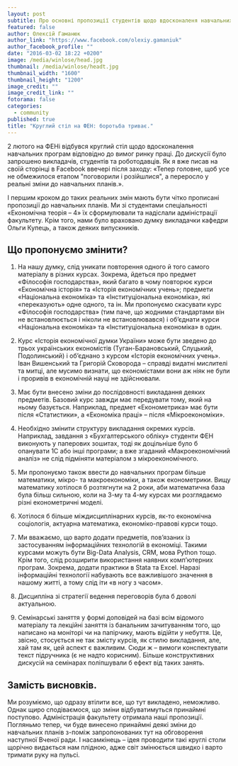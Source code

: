 ```yaml
---
layout: post
subtitle: Про основні пропозиції студентів щодо вдосконаленя навчальних програм на ФЕН.
featured: false
author: Олексій Гаманюк
author_link: "https://www.facebook.com/olexiy.gamaniuk"
author_facebook_profile: ""
date: "2016-03-02 18:22 +0200"
image: /media/winlose/head.jpg
thumbnail: /media/winlose/headt.jpg
thumbnail_width: "1600"
thumbnail_height: "1200"
image_credit: ""
image_credit_link: ""
fotorama: false
categories: 
  - community
published: true
title: "Круглий стіл на ФЕН: боротьба триває."
---
```



2 лютого на ФЕНі відбувся круглий стіл щодо вдосконалення навчальних програм відповідно до вимог ринку праці. До дискусії було запрошено викладачів, студентів та роботодавців. Як я вже писав на своїй сторінці в Facebook ввечері після заходу: «Тепер головне, щоб усе не обмежилося етапом "поговорили і розійшлися", а переросло у реальні зміни до навчальних планів.».  

І першим кроком до таких реальних змін мають бути чітко прописані пропозиції до навчальних планів. Ми зі студентами спеціальності «Економічна теорія – 4» їх сформулювали та надіслали адміністрації факультету. Крім того, нами було враховано думку викладачки кафедри Ольги Купець, а також деяких випускників. 

## Що пропонуємо змінити?

1. На нашу думку, слід уникати повторення одного й того самого матеріалу в різних курсах. Зокрема, йдеться про предмет «Філософія господарства», який багато в чому повторює курси «Економічна історія» та «Історія економічних учень»; предмети «Національна економіка» та «Інституціональна економіка», які «переказують» одне одного, та ін. Ми пропонуємо скасувати курс «Філософія господарства» (тим паче, що жодними стандартами він не встановлюється і ніколи не встановлювався) і об’єднати курси «Національна економіка» та «Інституціональна економіка» в один.  

2. Курс «Історія економічної думки України» може бути зведено до трьох українських економістів (Туган-Барановський, Слуцький, Подолинський) і об’єднано з курсом «Історія економічних учень». Іван Вишенський та Григорій Сковорода – справді видатні мислителі та митці, але мусимо визнати, що економістами вони аж ніяк не були і проривів в економічній науці не здійснювали.  

3. Має бути внесено зміни до послідовності викладання деяких предметів. Базовий курс завжди має передувати тому, який на ньому базується. Наприклад, предмет «Економетрика» має бути після «Статистики», а «Економіка праці» – після «Мікроекономіки».  

4. Необхідно змінити структуру викладання окремих курсів. Наприклад, завдання з «Бухгалтерського обліку» студенти ФЕН виконують у паперових зошитах, тоді як доцільніше було б опанувати 1С або інші програми; а вже згаданий «Макроекономічний аналіз» не слід підміняти матеріалом з мікроекономічного.  

5. Ми пропонуємо також ввести до навчальних програм більше математики, мікро- та макроекономіки, а також економетрики. Вищу математику хотілося б розтягнути на 2 роки, аби математична база була більш сильною, коли на 3-му та 4-му курсах ми розглядаємо різні економетричні моделі.  

6. Хотілося б більше міждисциплінарних курсів, як-то економічна соціологія, актуарна математика, економіко-правові курси тощо.  

7. Ми вважаємо, що варто додати предметів, пов’язаних із застосуванням інформаційних технологій в економіці. Такими курсами можуть бути Big-Data Analysis, CRM, мова Python тощо. Крім того, слід розширити використання наявних комп’ютерних програм. Зокрема, додати практики в Stata та Exсel. Наразі інформаційні технології набувають все важливішого значення в нашому житті, а тому слід іти «в ногу з часом».  

8. Дисципліна зі стратегії ведення переговорів була б доволі актуальною.  

9. Семінарські заняття у формі доповідей на базі всім відомого матеріалу та лекційні заняття із банальним зачитуванням того, що написано на моніторі чи на папірчику, мають відійти у небуття. Це, звісно, стосується не так змісту курсів, як стилю викладання, але, хай там як, цей аспект є важливим. Сюди ж – вимоги конспектувати текст підручника (є не надто корисним). Більше конструктивних дискусій на семінарах поліпшували б ефект від таких занять.

## Замість висновків.  

Ми розуміємо, що одразу втілити все, що тут викладено, неможливо. Однак щиро сподіваємося, що зміни відбуватимуться принаймні поступово. Адміністрація факультету отримала наші пропозиції. Погляньмо тепер, чи буде винесено принаймні деякі зміни до навчальних планів з-поміж запропонованих тут на обговорення наступної Вченої ради.
І насамкінець – ідея проводити такі круглі столи щорічно видається нам плідною, адже світ змінюється швидко і варто тримати руку на пульсі.
